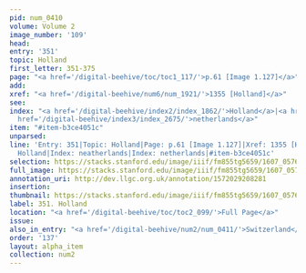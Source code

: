 ```yaml
---
pid: num_0410
volume: Volume 2
image_number: '109'
head:
entry: '351'
topic: Holland
first_letter: 351-375
page: "<a href='/digital-beehive/toc/toc1_117/'>p.61 [Image 1.127]</a>"
add:
xref: "<a href='/digital-beehive/num6/num_1921/'>1355 [Holland]</a>"
see:
index: "<a href='/digital-beehive/index2/index_1862/'>Holland</a>|<a href='/digital-beehive/index3/index_2724/'>neatherlands</a>|<a
  href='/digital-beehive/index3/index_2675/'>netherlands</a>"
item: "#item-b3ce4051c"
unparsed:
line: 'Entry: 351|Topic: Holland|Page: p.61 [Image 1.127]|Xref: 1355 [Holland]|Index:
  Holland|Index: neatherlands|Index: netherlands|#item-b3ce4051c'
selection: https://stacks.stanford.edu/image/iiif/fm855tg5659/1607_0576/262,249,3055,401/full/0/default.jpg
full_image: https://stacks.stanford.edu/image/iiif/fm855tg5659/1607_0576/full/full/0/default.jpg
annotation_uri: http://dev.llgc.org.uk/annotation/1572029208281
insertion:
thumbnail: https://stacks.stanford.edu/image/iiif/fm855tg5659/1607_0576/262,249,600,180/250,/0/default.jpg
label: 351. Holland
location: "<a href='/digital-beehive/toc/toc2_099/'>Full Page</a>"
issue:
also_in_entry: "<a href='/digital-beehive/num2/num_0411/'>Switzerland</a>|<a href='/digital-beehive/num2/num_0412/'>Captivity</a>"
order: '137'
layout: alpha_item
collection: num2
---
```

